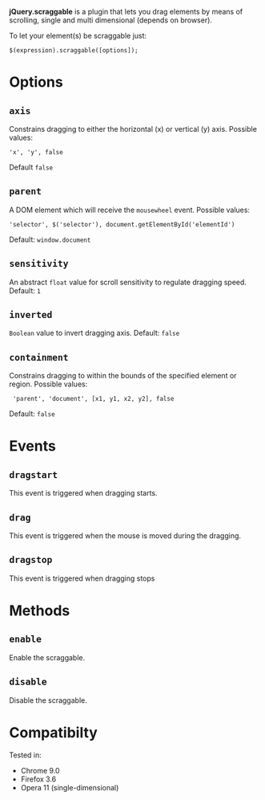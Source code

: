 **jQuery.scraggable** is a plugin that lets you drag elements by means of scrolling, single and multi dimensional (depends on browser).

To let your element(s) be scraggable just:

    $(expression).scraggable([options]);

# Options

## `axis`

Constrains dragging to either the horizontal (x) or vertical (y) axis. Possible values:

    'x', 'y', false

Default <code>false</code>

## `parent`

A DOM element which will receive the <code>mousewheel</code> event. Possible values:

    'selector', $('selector'), document.getElementById('elementId')

Default: <code>window.document</code>

## `sensitivity`

An abstract <code>float</code> value for scroll sensitivity to regulate dragging speed. Default: <code>1</code>

## `inverted`

<code>Boolean</code> value to invert dragging axis. Default: <code>false</code>

## `containment`

Constrains dragging to within the bounds of the specified element or region. Possible values:

     'parent', 'document', [x1, y1, x2, y2], false

Default: <code>false</code>

# Events

## `dragstart`

This event is triggered when dragging starts.

## `drag`

This event is triggered when the mouse is moved during the dragging.

## `dragstop`

This event is triggered when dragging stops

# Methods

## `enable`

Enable the scraggable.

## `disable`

Disable the scraggable.

# Compatibilty

Tested in:

* Chrome 9.0
* Firefox 3.6
* Opera 11 (single-dimensional)